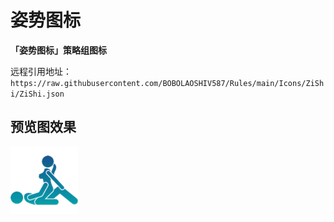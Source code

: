 # 姿势图标

**「姿势图标」策略组图标**




远程引用地址：`https://raw.githubusercontent.com/BOBOLAOSHIV587/Rules/main/Icons/ZiShi/ZiShi.json`




## 预览图效果
![markdown](https://raw.githubusercontent.com/BOBOLAOSHIV587/Rules/main/Icons/ZiShi/Image/Preview.png)
